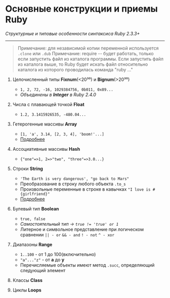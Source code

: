 # Основные конструкции и приемы Ruby
*Структурные и типовые особенности синтаксиса Ruby 2.3.3+*
___

>Примечание: для независимой копии переменной используется `.clone` или `.dub`
>Примечание: require -- будет работать, только если запустить файл из каталога программы. Если запустить файл из каталога выше, то Ruby будет искать файл относительно каталога из которого проводилась команда "ruby ..."

1. Целочисленный типы **Fixnum**(<20³⁰) и **Bignum**(>20³⁰)
   * `1, 2, 72, -16, 1029384756, 0b011, 0x89...`
   * *Объединены в **Integer** в Ruby 2.4.0*

2. Числа с плавающей точкой **Float**
   * `1.2, 3.1415926535, -480.04...`

3. Гетерогенные массивы **Array**
   * `[1, 'a', 3.14, [2, 3, 4], 'boom!'...]`
   * [Подробнее](https://github.com/bluesbaker/ruby_basics/blob/master/array_type.rb)


4. Ассоциативные массивы **Hash**
   * `{"one"=>1, 2=>"two", "three"=>3.0...}`

5. Строки **String**
   * `'The Earth is very dangerous', "go back to Mars"`
   * Преобразование в строку любого объекта `.to_s`
   * Произвольные переменные в строке в кавычках `"I love is #{girlfriend}"`
   * [Подробнее](https://github.com/bluesbaker/ruby_basics/blob/master/string_type.rb)

6. Булевый тип **Boolean**
   * `true, false`
   * *Самостоятельный тип -> `true != 'true' or 1`*
   * Литерное и символьное представление при логическом сравнении `|| - or` `&& - and` `! - not` `^ - xor` 

7. Диапазоны **Range**
   * `1..100` - от 1 до 100(включительно)
   * `"a"..."z"` - от **а** до **y**
   * Перечисляемые объекты имеют метод `.succ`, определяющий следующий элемент 

8. Классы **Class**

9. Циклы **Loops**
